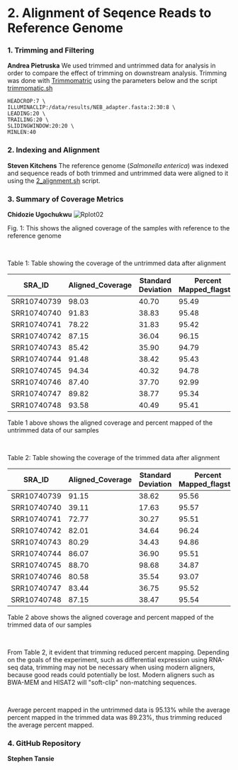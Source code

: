 # 2. Alignment of Seqence Reads to Reference Genome

### 1. Trimming and Filtering
**Andrea Pietruska**
We used trimmed and untrimmed data for analysis in order to compare the effect of trimming on downstream analysis. Trimming was done with [Trimmomatric](http://www.usadellab.org/cms/?page=trimmomatic) using the parameters below and the script [trimmomatic.sh](https://github.com/AUBioInformatics22/Salmonella-Project/blob/main/2%20-%20Alignment%20of%20Sequence%20Reads%20to%20Referenc%20Genome/trimmomatic.sh) 

```
HEADCROP:7 \
ILLUMINACLIP:/data/results/NEB_adapter.fasta:2:30:8 \
LEADING:20 \
TRAILING:20 \
SLIDINGWINDOW:20:20 \
MINLEN:40
```



### 2. Indexing and Alignment
**Steven Kitchens**
The reference genome (_Salmonella enterica_) was indexed and sequence reads of both trimmed and untrimmed data were aligned to it using the [2_alignment.sh](https://github.com/AUBioInformatics22/Salmonella-Project/blob/main/2%20-%20Alignment%20of%20Sequence%20Reads%20to%20Referenc%20Genome/2_alignment.sh) script.




### 3. Summary of Coverage Metrics
**Chidozie Ugochukwu**
![Rplot02](https://user-images.githubusercontent.com/71617037/155406141-13dd3dcb-62ea-44b7-93c8-a50e985bd52b.png)



Fig. 1: This shows the aligned coverage of the samples with reference to the reference genome <p>&nbsp;</p>



  
  
  


Table 1: Table showing the coverage of the untrimmed data after alignment 

| SRA_ID | Aligned_Coverage | Standard Deviation | Percent Mapped_flagstat | Raw_Coverage |
|--------| -----------------| -------------------| ----------------------- | -------------|
|SRR10740739| 98.03       |     40.70        |         95.49           | 5.21        |
|SRR10740740| 91.83      |      38.83        |         95.48           | 4.87        |
|SRR10740741| 78.22         |     31.83          |         95.42           | 4.15         |
|SRR10740742| 87.15 |       36.04 |         96.15| 4.60|
|SRR10740743| 85.42 | 35.90                  | 94.79 |         4.57 |
|SRR10740744| 91.48 | 38.42 | 95.43 | 4.85 |
|SRR10740745| 94.34|  40.32| 94.78 | 5.05 |
|SRR10740746| 87.40 | 37.70 | 92.99 | 4.97 |
|SRR10740747| 89.82 | 38.77| 95.34| 4.78|
|SRR10740748| 93.58| 40.49| 95.41| 4.97| <p>&nbsp;</p>  



Table 1 above shows the aligned coverage and percent mapped of the untrimmed data of our samples <p>&nbsp;</p>






Table 2: Table showing the coverage of the trimmed data after alignment 

| SRA_ID | Aligned_Coverage | Standard Deviation | Percent Mapped_flagstat | Raw_Coverage |
|--------| -----------------| -------------------| ----------------------- | -------------|
|SRR10740739| 91.15       |     38.62        |         95.56           | 5.21        |
|SRR10740740| 39.11      |      17.63        |         95.57           | 4.87        |
|SRR10740741| 72.77         |     30.27          |         95.51           | 4.15         |
|SRR10740742| 82.01 |       34.64 |         96.24| 4.60|
|SRR10740743| 80.29 | 34.43                  | 94.86 |         4.57 |
|SRR10740744| 86.07 | 36.90 | 95.51 | 4.85 |
|SRR10740745| 88.70|  98.68| 34.87 | 5.05 |
|SRR10740746| 80.58 | 35.54 | 93.07 | 4.97 |
|SRR10740747| 83.44 | 36.75| 95.52| 4.78|
|SRR10740748| 87.15| 38.47| 95.54| 4.97|  <p>&nbsp;</p>







Table 2 above shows the aligned coverage and percent mapped of the trimmed data of our samples<p>&nbsp;</p>




From Table 2, it evident that trimming reduced percent mapping. Depending on the goals of the experiment, such as differential expression using RNA-seq data, trimming may not be necessary when using modern aligners, because good reads could potentially be lost. Modern aligners such as BWA-MEM and HISAT2 will "soft-clip" non-matching sequences. <p>&nbsp;</p>

Average percent mapped in the untrimmed data is 95.13% while the average percent mapped in the trimmed data was 89.23%, thus trimming reduced the average percent mapped. 


### 4. GitHub Repository
**Stephen Tansie**
